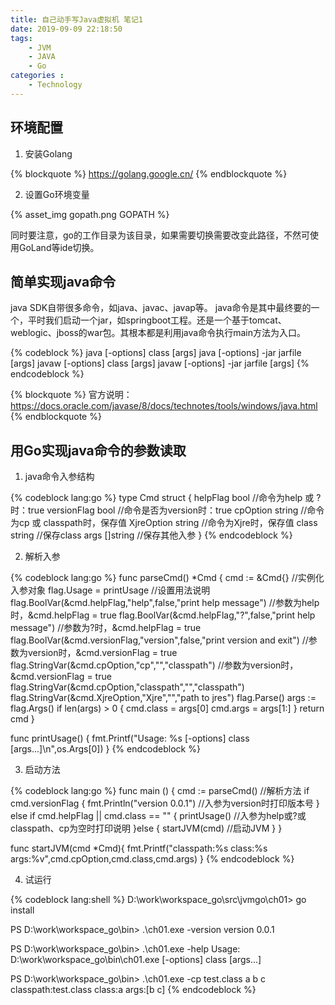 ```yaml
---
title: 自己动手写Java虚拟机 笔记1
date: 2019-09-09 22:18:50
tags: 
    - JVM
    - JAVA
    - Go
categories :
    - Technology
---
```


## 环境配置
1. 安装Golang
   
{% blockquote %}
https://golang.google.cn/
{% endblockquote %}

2. 设置Go环境变量

{% asset_img gopath.png GOPATH %}

同时要注意，go的工作目录为该目录，如果需要切换需要改变此路径，不然可使用GoLand等ide切换。
<!-- more -->

## 简单实现java命令
java SDK自带很多命令，如java、javac、javap等。
java命令是其中最终要的一个，平时我们启动一个jar，如springboot工程。还是一个基于tomcat、weblogic、jboss的war包。其根本都是利用java命令执行main方法为入口。

{% codeblock %}
java [-options] class [args]
java [-options] -jar jarfile [args]
javaw [-options] class [args]
javaw [-options] -jar jarfile [args]
{% endcodeblock %}

{% blockquote %}
官方说明：  https://docs.oracle.com/javase/8/docs/technotes/tools/windows/java.html
{% endblockquote %}

## 用Go实现java命令的参数读取
1. java命令入参结构

{% codeblock lang:go %}
type Cmd struct {
	helpFlag bool //命令为help 或 ? 时：true
	versionFlag bool //命令是否为version时：true
	cpOption string //命令为cp 或 classpath时，保存值
	XjreOption string //命令为Xjre时，保存值
	class string //保存class
	args []string //保存其他入参
}
{% endcodeblock %}

2. 解析入参

{% codeblock lang:go %}
func parseCmd() *Cmd {
	cmd := &Cmd{} //实例化入参对象
	flag.Usage = printUsage //设置用法说明
	flag.BoolVar(&cmd.helpFlag,"help",false,"print help message") //参数为help时，&cmd.helpFlag = true
	flag.BoolVar(&cmd.helpFlag,"?",false,"print help message") //参数为?时，&cmd.helpFlag = true
	flag.BoolVar(&cmd.versionFlag,"version",false,"print version and exit") //参数为version时，&cmd.versionFlag = true
	flag.StringVar(&cmd.cpOption,"cp","","classpath") //参数为version时，&cmd.versionFlag = true
	flag.StringVar(&cmd.cpOption,"classpath","","classpath")
	flag.StringVar(&cmd.XjreOption,"Xjre","","path to jres")
	flag.Parse()
	args := flag.Args()
	if len(args) > 0 {
		cmd.class = args[0]
		cmd.args = args[1:]
	}
	return cmd
}

func printUsage() {
	fmt.Printf("Usage: %s [-options] class [args...]\n",os.Args[0])
}
{% endcodeblock %}

3. 启动方法


{% codeblock lang:go %}
func main () {
	cmd := parseCmd() //解析方法
	if cmd.versionFlag {
		fmt.Println("version 0.0.1") //入参为version时打印版本号
	} else if cmd.helpFlag || cmd.class == "" {
		printUsage() //入参为help或?或classpath、cp为空时打印说明
	}else {
		startJVM(cmd) //启动JVM
	}
}

func startJVM(cmd *Cmd){
	fmt.Printf("classpath:%s class:%s args:%v",cmd.cpOption,cmd.class,cmd.args)
}
{% endcodeblock %}

4. 试运行

{% codeblock lang:shell %}
D:\work\workspace_go\src\jvmgo\ch01> go install

PS D:\work\workspace_go\bin> .\ch01.exe -version
version 0.0.1

PS D:\work\workspace_go\bin> .\ch01.exe -help
Usage: D:\work\workspace_go\bin\ch01.exe [-options] class [args...]

PS D:\work\workspace_go\bin> .\ch01.exe -cp test.class a b c
classpath:test.class class:a args:[b c]
{% endcodeblock %}